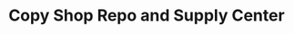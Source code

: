 ---
title: "Copy Shop Repo and Supply Center"
url: /south-amboy/copy-shop-repo-and-supply-center/
shop: copyshop
---